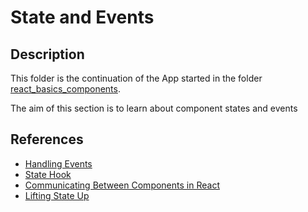 # State and Events

## Description

This folder is the continuation of the App started in the folder [react_basics_components]('./react_basics_components').

The aim of this section is to learn about component states and events

## References

- [Handling Events](https://reactjs.org/docs/handling-events.html)
- [State Hook](https://reactjs.org/docs/hooks-state.html)
- [Communicating Between Components in React](https://www.pluralsight.com/guides/react-communicating-between-components)
- [Lifting State Up](https://reactjs.org/docs/lifting-state-up.html)
